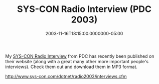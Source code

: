 ﻿---
title: SYS-CON Radio Interview (PDC 2003)
date: "2003-11-16T18:15:00.0000000-05:00"
description: My SYS-CON Radio Interview from PDC has recently been published
featuredImage: img/sys-con-radio-interview-pdc-2003-featured.png
---

My [SYS-CON Radio Interview](http://www.sys-con.com/dotnet/radio2003/interviews.cfm) from PDC has recently been published on their website (along with a great many other more important people's interviews). Check them out and download them in MP3 format.

<http://www.sys-con.com/dotnet/radio2003/interviews.cfm>

